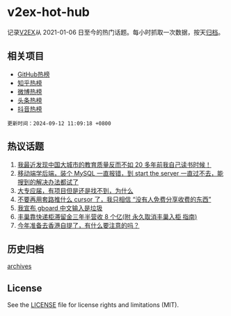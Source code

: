 # v2ex-hot-hub

 记录[V2EX](https://www.v2ex.com/)从 2021-01-06 日至今的热门话题。每小时抓取一次数据，按天[归档](archives)。
 
 ## 相关项目

- [GitHub热榜](https://github.com/snaildev/github-hot-hub)
- [知乎热榜](https://github.com/snaildev/zhihu-hot-hub)
- [微博热榜](https://github.com/snaildev/weibo-hot-hub)
- [头条热榜](https://github.com/snaildev/toutiao-hot-hub)
- [抖音热榜](https://github.com/snaildev/douyin-hot-hub)


 `更新时间：2024-09-12 11:09:18 +0800`

## 热议话题

1. [我最近发现中国大城市的教育质量反而不如 20 多年前我自己读书时候！](https://www.v2ex.com/t/1071947)
1. [移动端学后端，装个 MySQL 一直报错，到 start the server 一直过不去，能搜到的解决办法都试了](https://www.v2ex.com/t/1072025)
1. [大专应届，有项目但是还是找不到，为什么](https://www.v2ex.com/t/1072053)
1. [不要再用套路推什么 cursor 了，我只相信 “没有人免费分享收费的东西”](https://www.v2ex.com/t/1072166)
1. [我宣布 gboard 中文输入是垃圾](https://www.v2ex.com/t/1072110)
1. [丰巢靠快递柜滞留金三年半营收 8 个亿(附 永久取消丰巢入柜 指南)](https://www.v2ex.com/t/1071921)
1. [今年准备去香港自提了，有什么要注意的吗？](https://www.v2ex.com/t/1071915)

## 历史归档

[archives](archives)

## License

See the [LICENSE](LICENSE) file for license rights and limitations (MIT).

